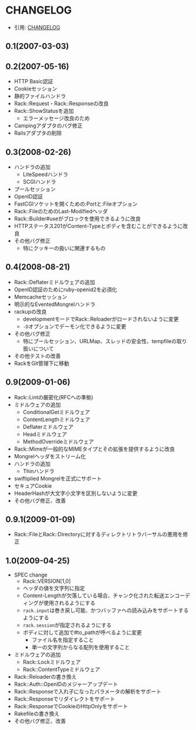 # CHANGELOG
- 引用: [CHANGELOG](https://github.com/rack/rack/blob/master/CHANGELOG.md)

## 0.1(2007-03-03)

## 0.2(2007-05-16)
- HTTP Basic認証
- Cookieセッション
- 静的ファイルハンドラ
- Rack::Request・Rack::Responseの改良
- Rack::ShowStatusを追加
  - エラーメッセージ改良のため
- Campingアダプタのバグ修正
- Railsアダプタの削除

## 0.3(2008-02-26)
- ハンドラの追加
  - LiteSpeedハンドラ
  - SCGIハンドラ
- プールセッション
- OpenID認証
- FastCGIソケットを開くための:Portと:Fileオプション
- Rack::FileのためのLast-Modifiedヘッダ
- Rack::Builder#useがブロックを使用できるように改良
- HTTPステータス201がContent-Typeとボディを含むことができるように改良
- その他バグ修正
  - 特にクッキーの扱いに関連するもの

## 0.4(2008-08-21)
- Rack::Deflaterミドルウェアの追加
- OpenID認証のためにruby-openid2を必須化
- Memcacheセッション
- 明示的なEventedMongrelハンドラ
- rackupの改良
  - developmentモードでRack::Reloaderがロードされないように変更
  - `-D`オプションでデーモン化できるように変更
- その他バグ修正
  - 特にプールセッション、URLMap、スレッドの安全性、tempfileの取り扱いについて
- その他テストの改善
- RackをGit管理下に移動

## 0.9(2009-01-06)
- Rack::Lintの厳密化(RFCへの準拠)
- ミドルウェアの追加
  - ConditionalGetミドルウェア
  - ContentLengthミドルウェア
  - Deflaterミドルウェア
  - Headミドルウェア
  - MethodOverrideミドルウェア
- Rack::Mimeが一般的なMIMEタイプとその拡張を提供するように改良
- Mongrelヘッダをストリーム化
- ハンドラの追加
  - Thinハンドラ
- swiftiplied Mongrelを正式にサポート
- セキュアCookie
- HeaderHashが大文字小文字を区別しないように変更
- その他バグ修正、改善

## 0.9.1(2009-01-09)
- Rack::FileとRack::Directoryに対するディレクトリトラバーサルの悪用を修正

## 1.0(2009-04-25)
- SPEC change
  - Rack::VERSION[1,0]
  - ヘッダの値を文字列に指定
  - Content-Lengthが欠落している場合、チャンク化された転送エンコーディングが使用されるようにする
  - `rack.input`は巻き戻し可能、かつバッファへの読み込みをサポートするようにする
  - `rack.session`が指定されるようにする
  - ボディに対して追加で#to_pathが呼べるように変更
    - ファイル名を指定すること
    - 単一の文字列からなる配列を使用すること
- ミドルウェアの追加
  - Rack::Lockミドルウェア
  - Rack::ContentTypeミドルウェア
- Rack::Reloaderの書き換え
- Rack::Auth::OpenIDのメジャーアップデート
- Rack::Responseで入れ子になったパラメータの解析をサポート
- Rack::Responseでリダイレクトをサポート
- Rack::ResponseでCookieのHttpOnlyをサポート
- Rakefileの書き換え
- その他バグ修正、改善
